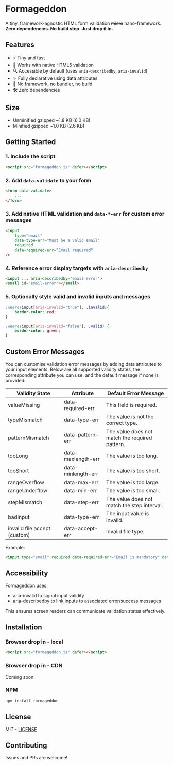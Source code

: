 # Formageddon

A tiny, framework-agnostic HTML form validation ~~micro~~ nano-framework.  
**Zero dependencies. No build step. Just drop it in.**

## Features

- ⚡ Tiny and fast
- 🧩 Works with native HTML5 validation
- 🔍 Accessible by default (uses `aria-describedby`, `aria-invalid`)
- ✨ Fully declarative using data attributes
- 🧼 No framework, no bundler, no build
- 🛠 Zero dependencies

## Size

- Unminified gzipped ~1.8 KB (6.0 KB)
- Minified gzipped ~1.0 KB (2.6 KB)

## Getting Started

### 1. Include the script

```html
<script src="formageddon.js" defer></script>
```

### 2. Add `data-validate` to your form

```html
<form data-validate>
    ...
</form>
```

### 3. Add native HTML validation and `data-*-err` for custom error messages

```html
<input
    type="email"
    data-type-err="Must be a valid email"
    required
    data-required-err="Email required"
/>
```

### 4. Reference error display targets with `aria-describedby`

```html
<input ... aria-describedby="email-error">
<small id="email-error"></small>
```

### 5. Optionally style valid and invalid inputs and messages

```css
:where(input[aria-invalid="true"], .invalid){
    border-color: red;
}

:where(input[aria-invalid="false"], .valid) {
    border-color: green;
}
```

## Custom Error Messages

You can customise validation error messages by adding data attributes to your input elements. Below are all supported validity states, the corresponding attribute you can use, and the default message if none is provided:

| Validity State               | Attribute          | Default Error Message                          |
|------------------------------|--------------------|------------------------------------------------|
| valueMissing                 | data-required-err  | This field is required.                        |
| typeMismatch                 | data-type-err      | The value is not the correct type.             |
| patternMismatch              | data-pattern-err   | The value does not match the required pattern. |
| tooLong                      | data-maxlength-err | The value is too long.                         |
| tooShort                     | data-minlength-err | The value is too short.                        |
| rangeOverflow                | data-max-err       | The value is too large.                        |
| rangeUnderflow               | data-min-err       | The value is too small.                        |
| stepMismatch                 | data-step-err      | The value does not match the step interval.    |
| badInput                     | data-type-err      | The input value is invalid.                    |
| invalid file accept (custom) | data-accept-err    | Invalid file type.                             |

Example:

```html
<input type="email" required data-required-err="Email is mandatory" data-type-err="Please enter a valid email address" />
```

## Accessibility

Formageddon uses:
- aria-invalid to signal input validity
- aria-describedby to link inputs to associated error/success messages

This ensures screen readers can communicate validation status effectively.

## Installation

### Browser drop in - local

```html
<script src="formageddon.js" defer></script>
```

### Browser drop in - CDN

Coming soon.

### NPM
```bash
npm install formageddon
```

## License

MIT - [LICENSE]("./LICENSE")

## Contributing

Issues and PRs are welcome! 
